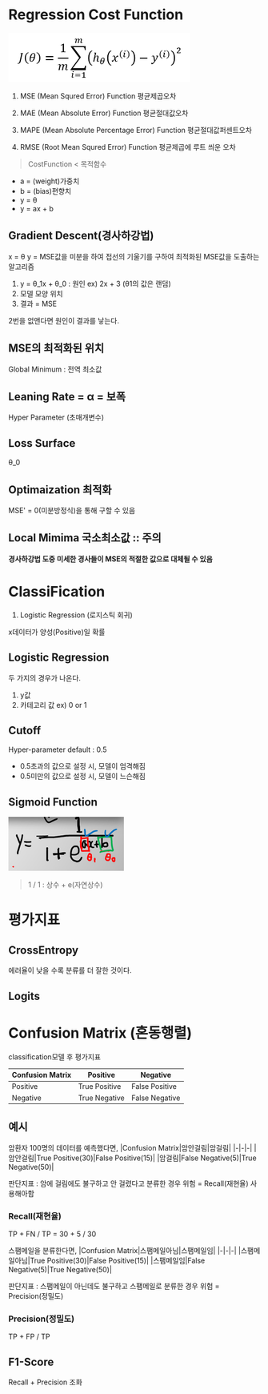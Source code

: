 # Regression Cost Function

![img](../Img/GradientDescent.png)

1. MSE (Mean Squred Error) Function
평균제곱오차

2. MAE (Mean Absolute Error) Function
평균절대값오차

3. MAPE (Mean Absolute Percentage Error) Function
평균절대값퍼센트오차

4. RMSE (Root Mean Squred Error) Function
평균제곱에 루트 씌운 오차

> CostFunction < 목적함수

- a = (weight)가중치
- b = (bias)편향치
- y = θ
- y = ax + b

## Gradient Descent(경사하강법)
x = θ  y = MSE값을 미분을 하여 접선의 기울기를 구하여 최적화된 MSE값을 도출하는 알고리즘

1. y = θ_1x + θ_0 : 원인 ex) 2x + 3 (θ1의 값은 랜덤)
2. 모델 모양 위치
3. 결과 = MSE

2번을 없앤다면 원인이 결과를 낳는다.


## MSE의 최적화된 위치
Global Minimum : 전역 최소값

## Leaning Rate = α = 보폭
Hyper Parameter (초매개변수)

## Loss Surface
θ_0
## Optimaization 최적화
MSE' = 0(미분방정식)을 통해 구할 수 있음
## Local Mimima 국소최소값 :: 주의
**경사하강법 도중 미세한 경사들이 MSE의 적절한 값으로 대체될 수 있음**


# ClassiFication
1. Logistic Regression (로지스틱 회귀)

x데이터가 양성(Positive)일 확률

## Logistic Regression
두 가지의 경우가 나온다.
1. y값
2. 카테고리 값 ex) 0 or 1
## Cutoff
Hyper-parameter default : 0.5
- 0.5초과의 값으로 설정 시, 모델이 엄격해짐
- 0.5미만의 값으로 설정 시, 모델이 느슨해짐

## Sigmoid Function
![img](../Img/LogisticRegression.png)
> 1 / 1 : 상수 + e(자연상수)

# 평가지표
## CrossEntropy
에러율이 낮을 수록 분류를 더 잘한 것이다.

## Logits

# Confusion Matrix (혼동행렬)
classification모델 후 평가지표

|Confusion Matrix|Positive|Negative|
|-|-|-|
|Positive|True Positive|False Positive|
|Negative|True Negative|False Negative|

## 예시
암환자 100명의 데이터를 예측했다면,
|Confusion Matrix|암안걸림|암걸림|
|-|-|-|
|암안걸림|True Positive(30)|False Positive(15)|
|암걸림|False Negative(5)|True Negative(50)|

판단지표 : 암에 걸림에도 불구하고 안 걸렸다고 분류한 경우 위험 = Recall(재현율) 사용해아함

### Recall(재현율)
TP + FN / TP = 30 + 5 / 30

스팸메일을 분류한다면,
|Confusion Matrix|스팸메일아님|스팸메일임|
|-|-|-|
|스팸메일아님|True Positive(30)|False Positive(15)|
|스팸메일임|False Negative(5)|True Negative(50)|

판단지표 : 스팸메일이 아닌데도 불구하고 스팸메일로 분류한 경우 위험 = Precision(정밀도)

### Precision(정밀도)
TP + FP / TP

## F1-Score
Recall + Precision 조화











